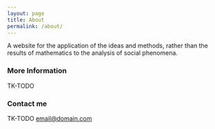 ```yaml
---
layout: page
title: About
permalink: /about/
---
```


A website for the application of the ideas and methods, rather than
the results of mathematics to the analysis of social phenomena.

### More Information

TK-TODO

### Contact me

TK-TODO
[email@domain.com](mailto:email@domain.com)